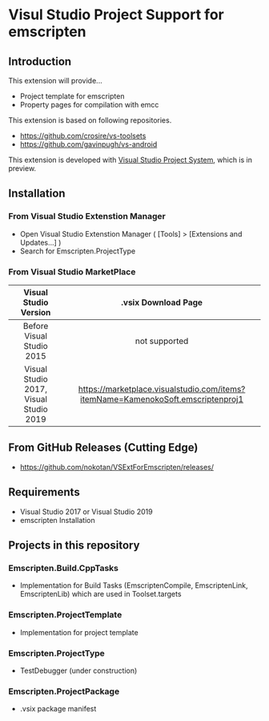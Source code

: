 # Visul Studio Project Support for emscripten

## Introduction

This extension will provide...

- Project template for emscripten
- Property pages for compilation with emcc

This extension is based on following repositories.

- <https://github.com/crosire/vs-toolsets>
- <https://github.com/gavinpugh/vs-android>

This extension is developed with [Visual Studio Project System](https://github.com/microsoft/VSProjectSystem), which is in preview.

## Installation

### From Visual Studio Extenstion Manager

- Open Visual Studio Extenstion Manager ( [Tools] > [Extensions and Updates...] )
- Search for Emscripten.ProjectType

### From Visual Studio MarketPlace

|Visual Studio Version|.vsix Download Page|
|:--:|:--:|
|Before Visual Studio 2015|not supported|
|Visual Studio 2017, Visual Studio 2019|<https://marketplace.visualstudio.com/items?itemName=KamenokoSoft.emscriptenproj1>|

## From GitHub Releases (Cutting Edge)

- <https://github.com/nokotan/VSExtForEmscripten/releases/>

## Requirements

- Visual Studio 2017 or Visual Studio 2019
- emscripten Installation

## Projects in this repository

### Emscripten.Build.CppTasks

- Implementation for Build Tasks (EmscriptenCompile, EmscriptenLink, EmscriptenLib) which are used in Toolset.targets

### Emscripten.ProjectTemplate

- Implementation for project template

### Emscripten.ProjectType

- TestDebugger (under construction)

### Emscripten.ProjectPackage

- .vsix package manifest
